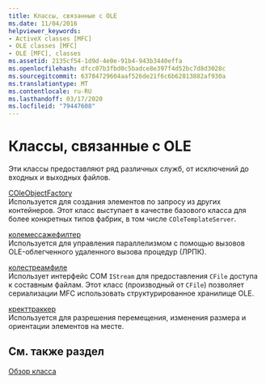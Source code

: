 ```yaml
---
title: Классы, связанные с OLE
ms.date: 11/04/2016
helpviewer_keywords:
- ActiveX classes [MFC]
- OLE classes [MFC]
- OLE [MFC], classes
ms.assetid: 2135cf54-1d9d-4e0e-91b4-943b3440effa
ms.openlocfilehash: dfcc07b3fbd0c5badce8e397f4d52bc7d8d3028c
ms.sourcegitcommit: 63784729604aaf526de21f6c6b62813882af930a
ms.translationtype: MT
ms.contentlocale: ru-RU
ms.lasthandoff: 03/17/2020
ms.locfileid: "79447608"
---
```

# <a name="ole-related-classes"></a>Классы, связанные с OLE

Эти классы предоставляют ряд различных служб, от исключений до входных и выходных файлов.

[COleObjectFactory](../mfc/reference/coleobjectfactory-class.md)<br/>
Используется для создания элементов по запросу из других контейнеров. Этот класс выступает в качестве базового класса для более конкретных типов фабрик, в том числе `COleTemplateServer`.

[колемессажефилтер](../mfc/reference/colemessagefilter-class.md)<br/>
Используется для управления параллелизмом с помощью вызовов OLE-облегченного удаленного вызова процедур (ЛРПК).

[колестреамфиле](../mfc/reference/colestreamfile-class.md)<br/>
Использует интерфейс COM `IStream` для предоставления `CFile` доступа к составным файлам. Этот класс (производный от `CFile`) позволяет сериализации MFC использовать структурированное хранилище OLE.

[кректтраккер](../mfc/reference/crecttracker-class.md)<br/>
Используется для разрешения перемещения, изменения размера и ориентации элементов на месте.

## <a name="see-also"></a>См. также раздел

[Обзор класса](../mfc/class-library-overview.md)
